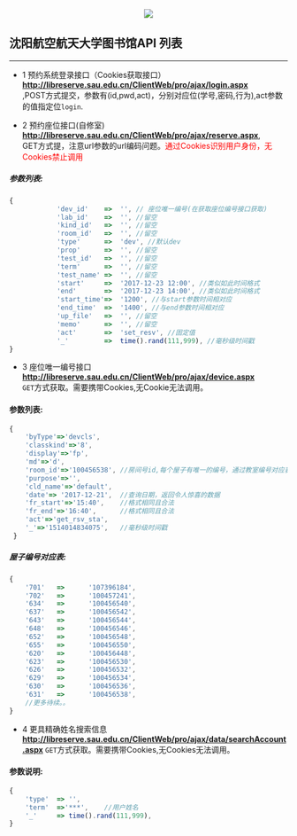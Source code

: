 <center><img src="https://ss0.baidu.com/6ONWsjip0QIZ8tyhnq/it/u=2177129568,1664756007&fm=58" /></center>
<h2>沈阳航空航天大学图书馆API 列表</h2><hr>

- 1  预约系统登录接口（Cookies获取接口）  
<b>http://libreserve.sau.edu.cn/ClientWeb/pro/ajax/login.aspx</b><br> ,POST方式提交，参数有(id,pwd,act)，分别对应位(学号,密码,行为),act参数的值指定位<code>login</code>.

- 2  预约座位接口(自修室)  
<b>http://libreserve.sau.edu.cn/ClientWeb/pro/ajax/reserve.aspx</b>,  
GET方式提，注意url参数的url编码问题。<font color="red">通过Cookies识别用户身份，无Cookies禁止调用</font>

<h5>参数列表:</h5>  

```javascript
{
            'dev_id'    =>  '', // 座位唯一编号(在获取座位编号接口获取)
            'lab_id'    =>  '', //留空
            'kind_id'   =>  '', //留空
            'room_id'   =>  '', //留空
            'type'      =>  'dev', //默认dev
            'prop'      =>  '', //留空
            'test_id'   =>  '', //留空
            'term'      =>  '', //留空
            'test_name' =>  '', //留空
            'start'     =>  '2017-12-23 12:00', //类似如此时间格式
            'end'       =>  '2017-12-23 14:00', //类似如此时间格式
            'start_time'=>  '1200', //与start参数时间相对应
            'end_time'  =>  '1400', //与end参数时间相对应
            'up_file'   =>  '', //留空
            'memo'      =>  '', //留空
            'act'       =>  'set_resv', //固定值
            '_'         =>  time().rand(111,999), //毫秒级时间戳
}
```

- 3  座位唯一编号接口
<b>http://libreserve.sau.edu.cn/ClientWeb/pro/ajax/device.aspx</b>  
<code>GET</code>方式获取。需要携带Cookies,无Cookie无法调用。
<h4>参数列表:</h4>

```javascript
{
    'byType'=>'devcls',
    'classkind'=>'8',
    'display'=>'fp',
    'md'=>'d',
    'room_id'=>'100456538', //房间号id,每个屋子有唯一的编号，通过教室编号对应表获得
    'purpose'=>'',
    'cld_name'=>'default',
    'date'=> '2017-12-21',  //查询日期，返回令人惊喜的数据
    'fr_start'=>'15:40',    //格式相同且合法
    'fr_end'=>'16:40',      //格式相同且合法
    'act'=>'get_rsv_sta',
    '_'=>'1514014834075',   //毫秒级时间戳
 }
```
 <h5>屋子编号对应表:</h5>
 
```javascript
{
    '701'   =>      '107396184',
    '702'   =>      '100457241',
    '634'   =>      '100456540',
    '637'   =>      '100456542',
    '643'   =>      '100456544',
    '648'   =>      '100456546',
    '652'   =>      '100456548',
    '655'   =>      '100456550',
    '620'   =>      '100456448',
    '623'   =>      '100456530',
    '626'   =>      '100456532',
    '629'   =>      '100456534',
    '630'   =>      '100456536',
    '631'   =>      '100456538',
    //更多待续。。
}
```

- 4 更具精确姓名搜索信息
<b>http://libreserve.sau.edu.cn/ClientWeb/pro/ajax/data/searchAccount.aspx</b>
<code>GET</code>方式获取。需要携带Cookies,无Cookies无法调用。
<h4>参数说明:</h4>

```javascript
{
    'type'  => '',
    'term'  =>'***',    //用户姓名
    '_'     => time().rand(111,999),
}
```



